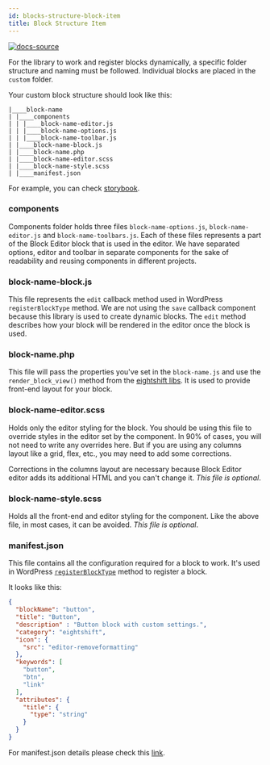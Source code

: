 ```yaml
---
id: blocks-structure-block-item
title: Block Structure Item
---
```


[![docs-source](https://img.shields.io/badge/source-eigthshift--frontend--libs-yellow?style=for-the-badge&logo=javascript&labelColor=2a2a2a)](https://github.com/infinum/eightshift-frontend-libs/tree/develop/blocks/init/src/blocks/custom/example)

For the library to work and register blocks dynamically, a specific folder structure and naming must be followed. Individual blocks are placed in the `custom` folder.

Your custom block structure should look like this:

```shell
|____block-name
| |____components
| | |____block-name-editor.js
| | |____block-name-options.js
| | |____block-name-toolbar.js
| |____block-name-block.js
| |____block-name.php
| |____block-name-editor.scss
| |____block-name-style.scss
| |____manifest.json
```

For example, you can check [storybook](https://infinum.github.io/eightshift-docs/storybook).

### components
Components folder holds three files `block-name-options.js`, `block-name-editor.js` and `block-name-toolbars.js`. Each of these files represents a part of the Block Editor block that is used in the editor. We have separated options, editor and toolbar in separate components for the sake of readability and reusing components in different projects.

### block-name-block.js
This file represents the `edit` callback method used in WordPress `registerBlockType` method.
We are not using the `save` callback component because this library is used to create dynamic blocks. The `edit` method describes how your block will be rendered in the editor once the block is used.

### block-name.php
This file will pass the properties you've set in the `block-name.js` and use the `render_block_view()` method from the [eightshift libs](https://github.com/infinum/eightshift-blocks/blob/44c168f74ba57cc596f352d34a3e4c6441fc2b8b/src/class-blocks.php#L193). It is used to provide front-end layout for your block.

### block-name-editor.scss
Holds only the editor styling for the block. You should be using this file to override styles in the editor set by the component. In 90% of cases, you will not need to write any overrides here. But if you are using any columns layout like a grid, flex, etc., you may need to add some corrections.

Corrections in the columns layout are necessary because Block Editor editor adds its additional HTML and you can't change it.
_This file is optional_.

### block-name-style.scss
Holds all the front-end and editor styling for the component. Like the above file, in most cases, it can be avoided.
_This file is optional_.

### manifest.json
This file contains all the configuration required for a block to work. It's used in WordPress [`registerBlockType`](https://developer.wordpress.org/block-editor/developers/block-api/block-registration/) method to register a block.

It looks like this:

```json
{
  "blockName": "button",
  "title": "Button",
  "description" : "Button block with custom settings.",
  "category": "eightshift",
  "icon": {
    "src": "editor-removeformatting"
  },
  "keywords": [
    "button",
    "btn",
    "link"
  ],
  "attributes": {
    "title": {
      "type": "string"
    }
  }
}
```

For manifest.json details please check this [link](blocks-structure-manifest.md).
